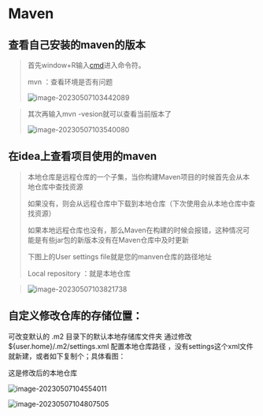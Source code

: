 # Maven

## 查看自己安装的maven的版本

> 首先window+R输入[cmd](https://so.csdn.net/so/search?q=cmd&spm=1001.2101.3001.7020)进入命令符。
>
> mvn ：查看环境是否有问题
>
> ![image-20230507103442089](C:\Users\16055\AppData\Roaming\Typora\typora-user-images\image-20230507103442089.png)



> 其次再输入mvn -vesion就可以查看当前版本了
>
> ![image-20230507103540080](C:\Users\16055\AppData\Roaming\Typora\typora-user-images\image-20230507103540080.png)



## 在idea上查看项目使用的maven

> 本地仓库是远程仓库的一个子集，当你构建Maven项目的时候首先会从本地仓库中查找资源
>
> 如果没有，则会从远程仓库中下载到本地仓库（下次使用会从本地仓库中查找资源）
>
> 如果本地远程仓库也没有，那么Maven在构建的时候会报错，这种情况可能是有些jar包的新版本没有在Maven仓库中及时更新
>
> 下图上的User settings file就是您的manven仓库的路径地址 
>
> Local repository ：就是本地仓库

> ![image-20230507103821738](C:\Users\16055\AppData\Roaming\Typora\typora-user-images\image-20230507103821738.png)

## **自定义修改仓库的存储位置：**

可改变默认的 .m2 目录下的默认本地存储库文件夹
通过修改${user.home}/.m2/settings.xml 配置本地仓库路径 ，没有settings这个xml文件就新建，或者如下复制个；具体看图：

这是修改后的本地仓库

![image-20230507104554011](C:\Users\16055\AppData\Roaming\Typora\typora-user-images\image-20230507104554011.png)

![image-20230507104807505](C:\Users\16055\AppData\Roaming\Typora\typora-user-images\image-20230507104807505.png)